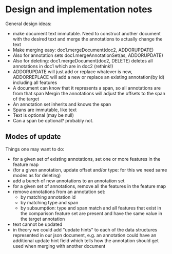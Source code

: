 # Design and implementation notes

General design ideas:
* make document text immutable. Need to construct another document with the desired 
  text and merge the annotations to actually change the text
* Make merging easy: doc1.mergeDocument(doc2, ADDORUPDATE) 
* Also for annotation sets doc1.mergeAnnotationSet(as, ADDORUPDATE)
* Also for deleting: doc1.mergeDocument(doc2, DELETE) deletes all annotations in doc1 which are in doc2
  (rethink!)
* ADDORUPDATE will just add or replace whatever is new, ADDORREPLACE will add a new or replace an existing
  annotation(by id) including all features
* A document can know that it represents a span, so all annotations are from that span 
  Mergin the annotations will adjust the offsets to the span of the target
* An annotation set inherits and knows the span
* Spans are immutable, like text
* Text is optional (may be null) 
* Can a span be optional? probably not.


## Modes of update 

Things one may want to do:
* for a given set of existing annotations, set one or more features in the feature map
* (for a given annotation, update offset and/or type: for this we need same modes as for deleting)
* add a bunch of new annotations to an annotation set 
* for a given set of annotations, remove all the features in the feature map
* remove annotations from an annotation set:
  * by matching annotation id
  * by matching type and span
  * by subsumption: type and span match and all features that exist in the comparison feature set are present
    and have the same value in the target annotation
* text cannot be updated
* in theory we could add "update hints" to each of the data structures represented in our json document, e.g.
  an annotation could have an additional update hint field which tells how the annotation should get used when 
  merging with another document
